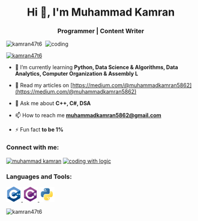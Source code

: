 <h1 align="center">Hi 👋, I'm Muhammad Kamran</h1>
<h3 align="center">Programmer | Content Writer</h3>
<img align="right" alt="coding" width="400" src="https://www.pwc.com/content/dam/pwc/mt/en/services/cyber-security/cyber-attack-.gif">

<p align="left"> <img src="https://komarev.com/ghpvc/?username=kamran47t6&label=Profile%20views&color=0e75b6&style=flat" alt="kamran47t6" /> </p>

<p align="left"> <a href="https://github.com/ryo-ma/github-profile-trophy"><img src="https://github-profile-trophy.vercel.app/?username=kamran47t6" alt="kamran47t6" /></a> </p>

- 🌱 I’m currently learning **Python, Data Science & Algorithms, Data Analytics, Computer Organization & Assembly L**

- 📝 Read my articles on [https://medium.com/@muhammadkamran5862](https://medium.com/@muhammadkamran5862)

- 💬 Ask me about **C++, C#, DSA**

- 📫 How to reach me **muhammadkamran5862@gmail.com**

- ⚡ Fun fact **to be 1%**

<h3 align="left">Connect with me:</h3>
<p align="left">
<a href="https://linkedin.com/in/muhammad kamran" target="blank"><img align="center" src="https://raw.githubusercontent.com/rahuldkjain/github-profile-readme-generator/master/src/images/icons/Social/linked-in-alt.svg" alt="muhammad kamran" height="30" width="40" /></a>
<a href="https://www.youtube.com/c/coding with logic" target="blank"><img align="center" src="https://raw.githubusercontent.com/rahuldkjain/github-profile-readme-generator/master/src/images/icons/Social/youtube.svg" alt="coding with logic" height="30" width="40" /></a>
</p>

<h3 align="left">Languages and Tools:</h3>
<p align="left"> <a href="https://www.w3schools.com/cpp/" target="_blank" rel="noreferrer"> <img src="https://raw.githubusercontent.com/devicons/devicon/master/icons/cplusplus/cplusplus-original.svg" alt="cplusplus" width="40" height="40"/> </a> <a href="https://www.w3schools.com/cs/" target="_blank" rel="noreferrer"> <img src="https://raw.githubusercontent.com/devicons/devicon/master/icons/csharp/csharp-original.svg" alt="csharp" width="40" height="40"/> </a> <a href="https://www.python.org" target="_blank" rel="noreferrer"> <img src="https://raw.githubusercontent.com/devicons/devicon/master/icons/python/python-original.svg" alt="python" width="40" height="40"/> </a> </p>

<p><img align="center" src="https://github-readme-streak-stats.herokuapp.com/?user=kamran47t6&" alt="kamran47t6" /></p>
